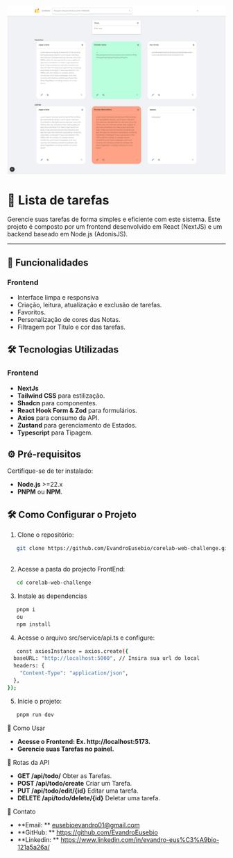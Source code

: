 ![Interface do Sistema](./Screen.png)

# 📌 Lista de tarefas

Gerencie suas tarefas de forma simples e eficiente com este sistema. Este projeto é composto por um frontend desenvolvido em React (NextJS) e um backend baseado em Node.js (AdonisJS).

---

## 🚀 **Funcionalidades**

### **Frontend**

- Interface limpa e responsiva
- Criação, leitura, atualização e exclusão de tarefas.
- Favoritos.
- Personalização de cores das Notas.
- Filtragem por Titulo e cor das tarefas.


## 🛠️ **Tecnologias Utilizadas**

### **Frontend**

- **NextJs**
- **Tailwind CSS** para estilização.
- **Shadcn** para componentes.
- **React Hook Form & Zod** para formulários.
- **Axios** para consumo da API.
- **Zustand** para gerenciamento de Estados.
- **Typescript** para Tipagem.


## ⚙️ **Pré-requisitos**

Certifique-se de ter instalado:

- **Node.js** >=22.x
- **PNPM** ou **NPM**.

## 🛠️ **Como Configurar o Projeto**

1. Clone o repositório:

```bash
   git clone https://github.com/EvandroEusebio/corelab-web-challenge.git
   
```

2. Acesse a pasta do projecto FrontEnd:

```bash
   cd corelab-web-challenge
```

3. Instale as dependencias

```bash
   pnpm i
   ou
   npm install
```

4. Acesse o arquivo src/service/api.ts e configure:

```bash
   const axiosInstance = axios.create({
  baseURL: "http://localhost:5000", // Insira sua url do local
  headers: {
    "Content-Type": "application/json",
  },
});
```

5. Inicie o projeto:

```bash
   pnpm run dev
```

🧪 Como Usar

- **Acesse o Frontend: Ex. http://localhost:5173.**
- **Gerencie suas Tarefas no painel.**

📖 Rotas da API

- **GET /api/todo/** Obter as Tarefas.
- **POST /api/todo/create** Criar um Tarefa.
- **PUT /api/todo/edit/{id}** Editar uma tarefa.
- **DELETE /api/todo/delete/{id}** Deletar uma tarefa.


📧 Contato

- **Email: ** eusebioevandro01@gmail.com
- **GitHub: ** https://github.com/EvandroEusebio
- **Linkedin: ** https://www.linkedin.com/in/evandro-eus%C3%A9bio-121a5a26a/
